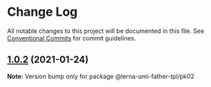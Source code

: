 # Change Log

All notable changes to this project will be documented in this file.
See [Conventional Commits](https://conventionalcommits.org) for commit guidelines.

## [1.0.2](https://github.com/bj75326/lerna-umi-father-tpl/compare/@lerna-umi-father-tpl/pk02@1.0.1...@lerna-umi-father-tpl/pk02@1.0.2) (2021-01-24)

**Note:** Version bump only for package @lerna-umi-father-tpl/pk02
